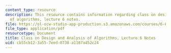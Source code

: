 ```yaml
---
content_type: resource
description: This resource contains information regarding class on design and analysis
  of algorithms, lecture 6 notes.
file: https://ol-ocw-studio-app-production.s3.amazonaws.com/courses/6-046j-design-and-analysis-of-algorithms-spring-2015/cb55cb123a557eed0738a1187a452c24_MIT6_046JS15_lec06.pdf
file_type: application/pdf
resourcetype: Document
title: Class on Design and Analysis of Algorithms, Lecture 6 Notes
uid: cb55cb12-3a55-7eed-0738-a1187a452c24
---
```

